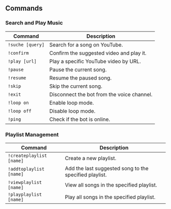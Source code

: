 ## Commands

### Search and Play Music

| Command          | Description                                      |
|------------------|--------------------------------------------------|
| `!suche [query]` | Search for a song on YouTube.                    |
| `!confirm`       | Confirm the suggested video and play it.         |
| `!play [url]`    | Play a specific YouTube video by URL.            |
| `!pause`         | Pause the current song.                          |
| `!resume`        | Resume the paused song.                          |
| `!skip`          | Skip the current song.                           |
| `!exit`          | Disconnect the bot from the voice channel.       |
| `!loop on`       | Enable loop mode.                                |
| `!loop off`      | Disable loop mode.                               |
| `!ping`          | Check if the bot is online.                      |

### Playlist Management

| Command              | Description                                      |
|----------------------|--------------------------------------------------|
| `!createplaylist [name]` | Create a new playlist.                       |
| `!addtoplaylist [name]`  | Add the last suggested song to the specified playlist. |
| `!viewplaylist [name]`   | View all songs in the specified playlist.    |
| `!playplaylist [name]`   | Play all songs in the specified playlist.    |